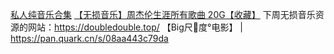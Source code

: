 [私人纯音乐合集](https://pan.quark.cn/s/3f62aa12e867)
[【无损音乐】周杰伦生涯所有歌曲 20G【收藏】](https://pan.quark.cn/s/6103b25a20a4)
下周无损音乐资源的网站：https://doubledouble.top/
【Big尺📏度°电影】 | https://pan.quark.cn/s/08aa443c79da

